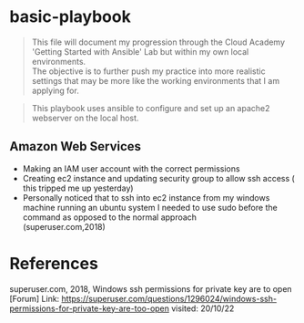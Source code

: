 # basic-playbook

> This file will document my progression through the Cloud Academy 'Getting Started with Ansible' Lab but within my own local environments.<br/>
> The objective is to further push my practice into more realistic settings that may be more like the working environments that I am applying for.<br/>

> This playbook uses ansible to configure and set up an apache2 webserver on the local host.
 
## Amazon Web Services 
- Making an IAM user account with the correct permissions 
- Creating ec2 instance and updating security group to allow ssh access ( this tripped me up yesterday)
- Personally noticed that to ssh into ec2 instance from my windows machine running an ubuntu system I needed to use sudo before the command as opposed to the normal approach<br/>
(superuser.com,2018)<br/>


# References 
 superuser.com, 2018, Windows ssh permissions for private key are to open [Forum] Link: https://superuser.com/questions/1296024/windows-ssh-permissions-for-private-key-are-too-open visited: 20/10/22